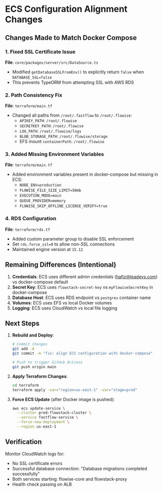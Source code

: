 # ECS Configuration Alignment Changes

## Changes Made to Match Docker Compose

### 1. Fixed SSL Certificate Issue
**File**: `core/packages/server/src/DataSource.ts`
- Modified `getDatabaseSSLFromEnv()` to explicitly return `false` when `DATABASE_SSL=false`
- This prevents TypeORM from attempting SSL with AWS RDS

### 2. Path Consistency Fix
**File**: `terraform/main.tf`
- Changed all paths from `/root/.fastflow` to `/root/.flowise`:
  - `APIKEY_PATH`: `/root/.flowise`
  - `SECRETKEY_PATH`: `/root/.flowise`
  - `LOG_PATH`: `/root/.flowise/logs`
  - `BLOB_STORAGE_PATH`: `/root/.flowise/storage`
  - EFS mount `containerPath`: `/root/.flowise`

### 3. Added Missing Environment Variables
**File**: `terraform/main.tf`
- Added environment variables present in docker-compose but missing in ECS:
  - `NODE_ENV=production`
  - `FLOWISE_FILE_SIZE_LIMIT=50mb`
  - `EXECUTION_MODE=main`
  - `QUEUE_PROVIDER=memory`
  - `FLOWISE_SKIP_OFFLINE_LICENSE_VERIFY=true`

### 4. RDS Configuration
**File**: `terraform/rds.tf`
- Added custom parameter group to disable SSL enforcement
- Set `rds.force_ssl=0` to allow non-SSL connections
- Maintained engine version at `15.12`

## Remaining Differences (Intentional)

1. **Credentials**: ECS uses different admin credentials (hafiz@leadevs.com) vs docker-compose default
2. **Secret Key**: ECS uses `flowstack-secret-key` vs `myFlowiseSecretKey` in docker-compose
3. **Database Host**: ECS uses RDS endpoint vs `postgres` container name
4. **Volumes**: ECS uses EFS vs local Docker volumes
5. **Logging**: ECS uses CloudWatch vs local file logging

## Next Steps

1. **Rebuild and Deploy**:
   ```bash
   # Commit changes
   git add -A
   git commit -m "fix: align ECS configuration with docker-compose"
   
   # Push to trigger GitHub Actions
   git push origin main
   ```

2. **Apply Terraform Changes**:
   ```bash
   cd terraform
   terraform apply -var="region=us-east-1" -var="stage=prod"
   ```

3. **Force ECS Update** (after Docker image is pushed):
   ```bash
   aws ecs update-service \
     --cluster prod-flowstack-cluster \
     --service fastflow-service \
     --force-new-deployment \
     --region us-east-1
   ```

## Verification

Monitor CloudWatch logs for:
- No SSL certificate errors
- Successful database connection: "Database migrations completed successfully"
- Both services starting: flowise-core and flowstack-proxy
- Health check passing on ALB